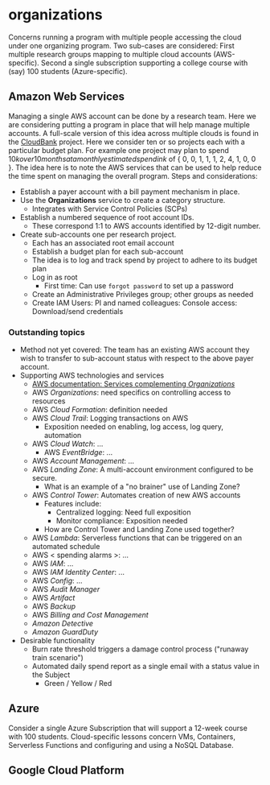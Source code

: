 # organizations


Concerns running a program with multiple people accessing the cloud under one organizing program. Two
sub-cases are considered: First multiple research groups mapping to multiple cloud accounts (AWS-specific).
Second a single subscription supporting a college course with (say) 100 students (Azure-specific). 


## Amazon Web Services


Managing a single AWS account can be done by a research team. Here we are considering putting a program in place
that will help manage multiple accounts. A full-scale version of this idea across multiple clouds is found in 
the [CloudBank](https://cloudbank.org) project. Here we consider ten or so projects each with a particular
budget plan. For example one project may plan to spend $10k over 10 months at a monthly estimated spend in k$ of 
{ 0, 0, 1, 1, 1, 2, 4, 1, 0, 0 }. The idea here is to note the AWS services that can be used to help reduce 
the time spent on managing the overall program. Steps and considerations:


- Establish a payer account with a bill payment mechanism in place.
- Use the **Organizations** service to create a category structure.
    - Integrates with Service Control Policies (SCPs)
- Establish a numbered sequence of root account IDs.
    - These correspond 1:1 to AWS accounts identified by 12-digit number.
- Create sub-accounts one per research project.
    - Each has an associated root email account
    - Establish a budget plan for each sub-account
    - The idea is to log and track spend by project to adhere to its budget plan
    - Log in as root
        - First time: Can use `forgot password` to set up a password
    - Create an Administrative Privileges group; other groups as needed 
    - Create IAM Users: PI and named colleagues: Console access: Download/send credentials


### Outstanding topics


- Method not yet covered: The team has an existing AWS account they wish to transfer to sub-account status with respect to 
the above payer account.
- Supporting AWS technologies and services
    - [AWS documentation: Services complementing *Organizations*](https://docs.aws.amazon.com/organizations/latest/userguide/orgs_integrate_services_list.html)
    - AWS *Organizations*: need specifics on controlling access to resources
    - AWS *Cloud Formation*: definition needed
    - AWS *Cloud Trail*: Logging transactions on AWS
        - Exposition needed on enabling, log access, log query, automation
    - AWS *Cloud Watch*: ...
        - AWS *EventBridge*: ...
    - AWS *Account Management*: ...
    - AWS *Landing Zone*: A multi-account environment configured to be secure.
        - What is an example of a "no brainer" use of Landing Zone?
    - AWS *Control Tower*: Automates creation of new AWS accounts
        - Features include:
            - Centralized logging: Need full exposition
            - Monitor compliance: Exposition needed
        - How are Control Tower and Landing Zone used together?
    - AWS *Lambda*: Serverless functions that can be triggered on an automated schedule
    - AWS < spending alarms >: ...
    - AWS *IAM*: ...
    - AWS *IAM Identity Center*: ...
    - AWS *Config*: ...
    - AWS *Audit Manager*
    - AWS *Artifact*
    - AWS *Backup*
    - AWS *Billing and Cost Management*
    - *Amazon Detective*
    - *Amazon GuardDuty*
- Desirable functionality
    - Burn rate threshold triggers a damage control process ("runaway train scenario")
    - Automated daily spend report as a single email with a status value in the Subject
        - Green / Yellow / Red



## Azure


Consider a single Azure Subscription that will support a 12-week course with 100 students.
Cloud-specific lessons concern VMs, Containers, Serverless Functions and configuring and 
using a NoSQL Database.


## Google Cloud Platform
